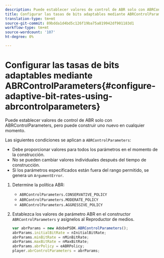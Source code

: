 ```yaml
---
description: Puede establecer valores de control de ABR solo con ABRControlParameters, pero puede construir uno nuevo en cualquier momento.
title: Configurar las tasas de bits adaptables mediante ABRControlParameters
translation-type: tm+mt
source-git-commit: 89bdda1d4bd5c126f19ba75a819942df901183d1
workflow-type: tm+mt
source-wordcount: '107'
ht-degree: 0%

---
```



# Configurar las tasas de bits adaptables mediante ABRControlParameters{#configure-adaptive-bit-rates-using-abrcontrolparameters}

Puede establecer valores de control de ABR solo con ABRControlParameters, pero puede construir uno nuevo en cualquier momento.

Las siguientes condiciones se aplican a `ABRControlParameters`:

* Debe proporcionar valores para todos los parámetros en el momento de la construcción.
* No se pueden cambiar valores individuales después del tiempo de construcción.
* Si los parámetros especificados están fuera del rango permitido, se genera un `ArgumentError`.

1. Determine la política ABR:

   * `ABRControlParameters.CONSERVATIVE_POLICY`
   * `ABRControlParameters.MODERATE_POLICY`
   * `ABRControlParameters.AGGRESSIVE_POLICY`

1. Establezca los valores de parámetro ABR en el constructor `ABRControlParameters` y asígnelos al Reproductor de medios.

   ```js
   var abrParams = new AdobePSDK.ABRControlParameters(); 
   abrParams.initialBitRate = nInitialBitRate; 
   abrParams.minBitRate = nMinBitRate; 
   abrParams.maxBitRate = nMaxBitRate; 
   abrParams.abrPolicy = eABRPolicy; 
   player.abrControlParameters = abrParams;
   ```

